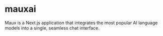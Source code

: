 # mauxai
Maux is a Next.js application that integrates the most popular AI language models into a single, seamless chat interface.
